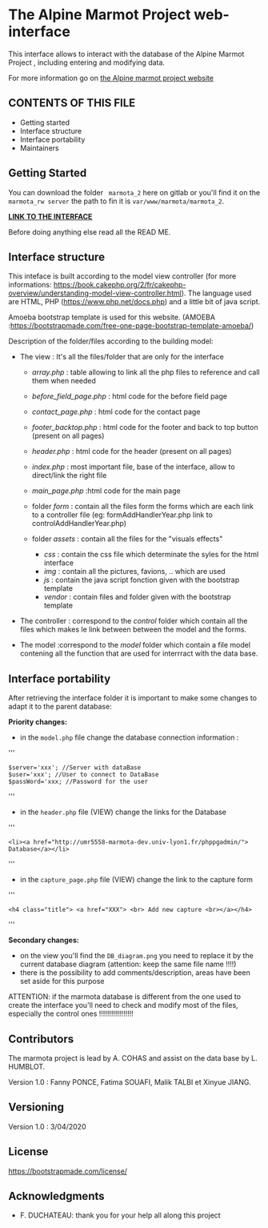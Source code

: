 # The Alpine Marmot Project web-interface

This interface allows to interact with the database of the Alpine Marmot Project , including entering and modifying data. 

For more information go on [the Alpine marmot project website](https://thealpinemarmotproject.org/) 

## CONTENTS OF THIS FILE

 * Getting started
 * Interface structure
 * Interface portability
 * Maintainers




## Getting Started

You can download the folder ` marmota_2` here on gitlab or you'll find it on the ` marmota_rw server ` the path to fin it is ` var/www/marmota/marmota_2 `.

[**LINK TO THE INTERFACE**](http://umr5558-marmota-dev.univ-lyon1.fr/marmota/marmot_2/)

Before doing anything else read all the READ ME.

## Interface structure

This inteface is built according to the model view controller (for more informations: https://book.cakephp.org/2/fr/cakephp-overview/understanding-model-view-controller.html). The language used are HTML, PHP (https://www.php.net/docs.php) and a little bit of java script.
 
Amoeba bootstrap template is used for this website. (AMOEBA :https://bootstrapmade.com/free-one-page-bootstrap-template-amoeba/)

Description of the folder/files according to the building model:

 - The view : It's all the files/folder that are only for the interface 
   - *array.php* : table allowing to link all the php files to reference and call them when needed
   - *before_field_page.php* : html code for the before field page
   - *contact_page.php* : html code for the contact page
   - *footer_backtop.php* : html code for the footer and back to top button (present on all pages)
   - *header.php* : html code for the header (present on all pages)
   - *index.php* : most important file, base of the interface, allow to direct/link the right file
   - *main_page.php* :html code for the main page

   - folder *form* : contain all the files form the forms which are each link to a controller file (eg: formAddHandlerYear.php link to controlAddHandlerYear.php)
   - folder *assets* : contain all the files for the "visuals effects"
     - *css* : contain the css file which determinate the syles for the html interface
     - *img* : contain all the pictures, favions, .. which are used
     - *js* : contain the java script fonction given with the bootstrap template
     - *vendor* : contain files and folder given with the bootstrap template



 - The controller : correspond to the *control* folder which contain all the files which makes le link between between the model and the forms.



 - The model :correspond to the *model* folder which contain a file model contening all the function that are used for interrract with the data base.


## Interface portability

After retrieving the interface folder it is important to make some changes to adapt it to the parent database: 

**Priority changes:**
 - in the ` model.php ` file change the database connection information :
 
'''

	$server='xxx'; //Server with dataBase
	$user='xxx'; //User to connect to DataBase
	$passWord='xxx; //Password for the user
	
'''
	
 - in the ` header.php ` file (VIEW) change the links for the Database

'''

	<li><a href="http://umr5558-marmota-dev.univ-lyon1.fr/phppgadmin/"> Database</a></li>
	
'''

 - in the `capture_page.php` file (VIEW) change the link to the capture form
	
'''

	<h4 class="title"> <a href="XXX"> <br> Add new capture <br></a></h4>
	
'''



**Secondary changes:**

- on the view you'll find the ` DB_diagram.png ` you need to replace it by the current database diagram (attention: keep the same file name !!!!)
- there is the possibility to add comments/description, areas have been set aside for this purpose


ATTENTION: if the marmota database is different from the one used to create the interface you'll need to check and modify most of the files, especially the control ones !!!!!!!!!!!!!!!!!


## Contributors

The marmota project is lead by A. COHAS and assist on the data base by L. HUMBLOT.

Version 1.0 : Fanny PONCE, Fatima SOUAFI, Malik TALBI et Xinyue JIANG.

## Versioning

Version 1.0 : 3/04/2020


## License

https://bootstrapmade.com/license/

## Acknowledgments

* F. DUCHATEAU: thank you for your help all along this project
